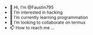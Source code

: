 - 👋 Hi, I’m @Faustin795
- 👀 I’m interested in hacking
- 🌱 I’m currently learning programmation
- 💞️ I’m looking to collaborate on termux 
- 📫 How to reach me ...

<!---
Faustin795/Faustin795 is a ✨ special ✨ repository because its `README.md` (this file) appears on your GitHub profile.
You can click the Preview link to take a look at your changes.
--->
